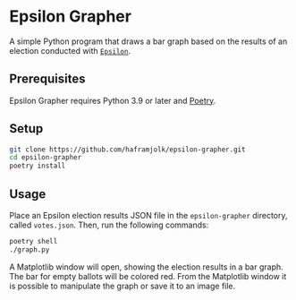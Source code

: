 # Epsilon Grapher

A simple Python program that draws a bar graph based on the results of an election conducted with [`Epsilon`](https://github.com/haframjolk/epsilon).

## Prerequisites

Epsilon Grapher requires Python 3.9 or later and [Poetry](https://python-poetry.org/).

## Setup

```sh
git clone https://github.com/haframjolk/epsilon-grapher.git
cd epsilon-grapher
poetry install
```

## Usage

Place an Epsilon election results JSON file in the `epsilon-grapher` directory, called `votes.json`. Then, run the following commands:

```sh
poetry shell
./graph.py
```

A Matplotlib window will open, showing the election results in a bar graph. The bar for empty ballots will be colored red. From the Matplotlib window it is possible to manipulate the graph or save it to an image file.
